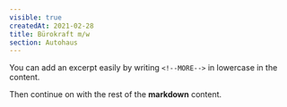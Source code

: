 ```yaml
---
visible: true
createdAt: 2021-02-28
title: Bürokraft m/w
section: Autohaus
---
```

You can add an excerpt easily by writing `<!--MORE-->` in lowercase in the content.

Then continue on with the rest of the **markdown** content.
